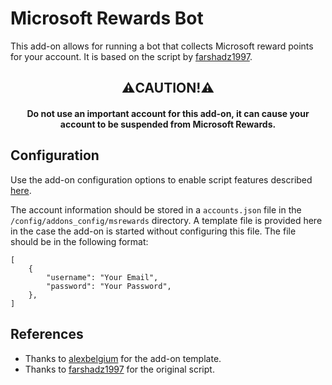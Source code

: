# Microsoft Rewards Bot

This add-on allows for running a bot that collects Microsoft reward points for your account. It is based on the script by [farshadz1997](https://github.com/farshadz1997/Microsoft-Rewards-bot).

<h2 align="center">⚠️CAUTION!⚠️</h2>
<p align="center">
  <h4 align="center">Do not use an important account for this add-on, it can cause your account to be suspended from Microsoft Rewards.</h4>

## Configuration

Use the add-on configuration options to enable script features described [here](https://github.com/farshadz1997/Microsoft-Rewards-bot).

The account information should be stored in a `accounts.json` file in the `/config/addons_config/msrewards` directory. A template file is provided here in the case the add-on is started without configuring this file. The file should be in the following format:

```
[
    {
        "username": "Your Email",
        "password": "Your Password",
    },
]
```

## References

- Thanks to [alexbelgium](https://github.com/alexbelgium/hassio-addons) for the add-on template.
- Thanks to [farshadz1997](https://github.com/farshadz1997/Microsoft-Rewards-bot) for the original script.

